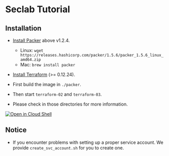 # Seclab Tutorial

## Installation

- [Install Packer](https://www.packer.io/) above v1.2.4.
  - Linux: `wget https://releases.hashicorp.com/packer/1.5.6/packer_1.5.6_linux_amd64.zip`
  - Mac: `brew install packer`
- [Install Terraform](https://learn.hashicorp.com/terraform/getting-started/install.html) (>= 0.12.24).

- First build the image in `./packer`.
- Then start `terraform-02` and `terraform-03`.
- Please check in those directories for more information.

[![Open in Cloud Shell](http://gstatic.com/cloudssh/images/open-btn.svg)](https://console.cloud.google.com/cloudshell/open?git_repo=https://github.com/LeeXun/seclab-devops&tutorial=README.md)

## Notice

- If you encounter problems with setting up a proper service account. We provide `create_svc_account.sh` for you to create one.